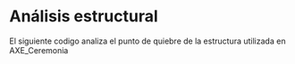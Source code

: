 # Análisis estructural
El siguiente codigo analiza el punto de quiebre de la estructura utilizada en AXE_Ceremonia
